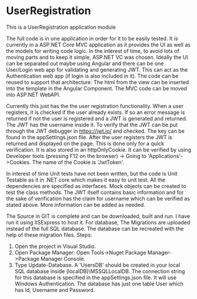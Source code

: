 # UserRegistration
This is a UserRegistration application module

The full code is in one application in order for it to be easily tested. It is currently in a ASP.NET Core MVC application as it provides the UI as well as the models for writing code logic. In the interest of time, to avoid lots of moving parts and to keep it simple, ASP.NET VC was chosen. 
Ideally the UI can be separated out maybe using Angular and there can be one User/Login web app for validating and generating JWT. This can act as the Authentication web app (if login is also included in it). The code can be reused to support that architecture. The html from the view can be inserted into the template in the Angular  Component. The MVC code can be moved into ASP.NET WebAPI.

Currently this just has the the user registration functionality. When a user registers,  it is checked if the user already exists. If so an error message is returned if not the user is registered and a JWT is generated and returned. The JWT has the username inside it. To verify that the JWT can be put through the JWT debugger in https://jwt.io/ and checked. The key can be found in the appSettings.json file.
After the user registers the JWT is returned and displayed on the page. This is done only for a quick verification. It is also stored in an httpOnlyCookie. It can be verified by using Developer tools (pressing F12 on the browser) -> Going to 'Applications'->Cookies. The name of the Cookie is 'JwtToken'.

In interest of time Unit tests have not been written, but the code is Unit Testable as it in .NET core which makes it easy to unit test. All the dependencies are specified as interfaces. Mock objects can be created to test the class methods. The JWT itself contains basic information and for the sake of verification has the claim for username which can be verified as stated above. More information can be added as needed.

The Source in GIT is complete and can be downloaded, built and run. I have run it using IISExpress to host it.
For database, The Migrations are uploaded instead of the full SQL database. The database can be recreated with the help of these migration files. 
Steps:
1. Open the project in Visual Studio.
2. Open Package Manager: Open Tools->Nuget Package Manager->Package Manager Console.
3. Type Update-Database. 
A 'UsersDB' should be created in your local SQL database inside (localDB)\MSSQLLocalDB. The connection string for this database is specified in the appSettings.json file. It will use Windows Authentication.
The database has just one table User which has Id, Username and Password.

